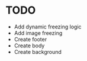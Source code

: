 # TODO

* Add dynamic freezing logic
* Add image freezing
* Create footer
* Create body
* Create background
